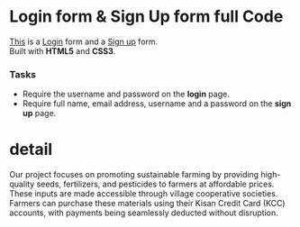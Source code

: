 # Login form & Sign Up form full Code

[This](https://mehedi61.github.io/Login-Signup-form/login.html) is a [Login](https://mehedi61.github.io/Login-Signup-form/login.html) form and a [Sign up](https://mehedi61.github.io/Login-Signup-form/signup.html) form.  
Built with **HTML5** and **CSS3**. 

### Tasks

* Require the username and password on the **login** page.
* Require full name, email address, username and a password on the **sign up** page.


# detail
Our project focuses on promoting sustainable farming by providing high-quality seeds, fertilizers, and pesticides to farmers at affordable prices. These inputs are made accessible through village cooperative societies. Farmers can purchase these materials using their Kisan Credit Card (KCC) accounts, with payments being seamlessly deducted without disruption.
